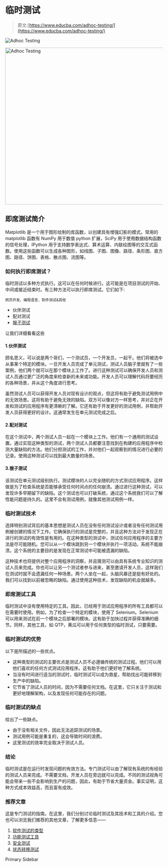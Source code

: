 # 临时测试

> 原文:[https://www.educba.com/adhoc-testing/](https://www.educba.com/adhoc-testing/)

![Adhoc Testing](../Images/ffd811523c46644c91eab6181d8ff2a7.png)

<noscript><img class="alignnone size-full wp-image-212181" src="../Images/ffd811523c46644c91eab6181d8ff2a7.png" alt="Adhoc Testing" width="900" height="500" data-original-src="https://cdn.educba.com/academy/wp-content/uploads/2019/09/Adhoc-Testing.png"/></noscript>

## 即席测试简介

Matplotlib 是一个用于图形绘制的库函数，以创建具有增强幻影的模式。常用的 matplotlib 函数有 NumPy 用于数值 python 扩展，SciPy 用于使用数据结构函数的信号处理，IPython 用于支持数学表达式、算术运算、内联绘图等的交互式函数。使用这些函数可以生成各种图形，如线图、子图、图像、路径、条形图、直方图、路径、饼图、表格、散点图、流图等。

### 如何执行即席测试？

临时测试以多种方式执行。这可以在任何时候进行。这可能是在项目测试的开始、中间或接近结束时。有三种方法可以执行即席测试。它们如下:

<small>网页开发、编程语言、软件测试&其他</small>

*   伙伴测试
*   配对测试
*   [猴子测试](https://www.educba.com/monkey-testing/)

让我们详细看看这些

#### 1.伙伴测试

顾名思义，可以说是两个哥们，一个测试员，一个开发员，一起干。他们将被选中从事某个特定的模块。一旦开发人员完成了单元测试，测试人员脑子里就有了一些案例，他们两个就可以在那个模块上工作了。进行这种测试可以确保开发人员和测试人员通过更广泛的角度来检查新的未来或功能。开发人员可以理解代码将要经历的各种场景，并从这个角度进行思考。

虽然测试人员可以获得开发人员对现有设计的观点，但这将有助于避免测试用例中的无效场景。这将有助于避免无效的缺陷。双方可以像对方一样思考，并对正在开发和测试的应用程序有更清晰的了解。它还有助于开发更好的测试用例，并帮助开发人员获得更好的设计。这通常发生在单元测试完成之后。

#### 2.配对测试

在这个测试中，两个测试人员一起在一个模块上工作。他们有一个通用的测试设置。通过实现这种类型的测试，两个测试人员都要注意找到在构建的应用程序中检测大量缺陷的方法。他们分担测试的工作，并对他们一起观察到的情况进行必要的记录。使用这种测试可以找到最大数量的场景。

#### 3.猴子测试

该测试在单元测试级别执行。测试模块的人以完全随机的方式测试应用程序。这样做是为了检查系统是否能够承受任何时间点的任何崩溃。通过进行这种测试，可以发现许多早期留下的缺陷。这个测试也可以打破系统，通过这个系统我们可以了解性能问题是持久的。这里不会有测试用例，就像其他测试用例一样。

### 临时测试技术

选择特别测试背后的基本思想是测试人员在没有任何测试设计或者没有任何测试用例被创建的情况下工作。它确保执行的测试是完整的，并且这种方法对于发现正在进行的测试的有效性是有用的。在这种类型的测试中，测试任何应用程序的主要方法是尽可能随机。您可以从一个模块跳到另一个模块并执行一项活动。系统不能崩溃。这个系统的主要目的是发现在正常测试中可能被遗漏的缺陷。

这种技术也将提供对整个应用程序的洞察，并且猜测可以由具有系统专业知识的测试人员来完成。你也可以让另一个测试者参与进来，甚至邀请开发人员，这样我们在测试时就不会遗漏任何一种场景。两个人坐在一起，头脑风暴还是挺有好处的。我们可以找到以前被忽略的缺陷。通过使用这种技术，发现缺陷的机会就越多。

### 即席测试工具

临时测试中没有使用特定的工具。因此，已经用于测试应用程序的所有工具都可以在需要时使用。例如，为了检查一个特定的模块，使用了 Selenium。Selenium 可以用来测试在前一个模块之后部署的模块。这有助于加快过程并获得准确的细节。同样，其他工具，如 QTP，黄瓜可以用于任何类型的临时测试，只要需要。

### 临时测试的优势

以下是所描述的一些优点。

*   这种类型的测试的主要优点是测试人员不必遵循传统的测试过程。他们可以用他们喜欢的任何方式测试应用程序。这有助于他们更好地了解系统。
*   当没有时间进行适当的测试时，临时测试可以成为救星，帮助找出可能转移到生产中的缺陷。
*   它节省了测试人员的时间，因为不需要任何文档。在这里，它只关注于测试和更好地理解架构，以及发现任何可能存在的问题。

### 临时测试的缺点

给出了一些缺点。

*   由于没有相关文件，因此无法追踪测试的场景。
*   测试用例可能是重复的，这会导致时间的浪费。
*   这里测试的效率完全取决于测试人员。

### 结论

临时测试是在运行时发现问题的有效方法。专门测试可以由了解现有系统的有经验的测试人员来完成。不需要文档，开发人员在旁边就可以完成。不同的测试视角可能会带来一些不会影响到生产的问题，因此，有助于节省大量资金。事实证明，这种方式成本效益高，而且富有成效。

### 推荐文章

这是专门测试的指南。在这里，我们分别讨论临时测试及其技术和工具的介绍。您也可以浏览我们推荐的其他文章，了解更多信息——

1.  [软件测试的类型](https://www.educba.com/types-of-software-testing/)
2.  [功能测试工具](https://www.educba.com/functional-testing-tools/)
3.  [安全测试](https://www.educba.com/security-testing/)
4.  [状态转换测试](https://www.educba.com/state-transition-testing/)

<footer class="entry-footer">

<aside class="sidebar sidebar-primary widget-area" role="complementary" aria-label="Primary Sidebar">Primary Sidebar</aside>

</footer>